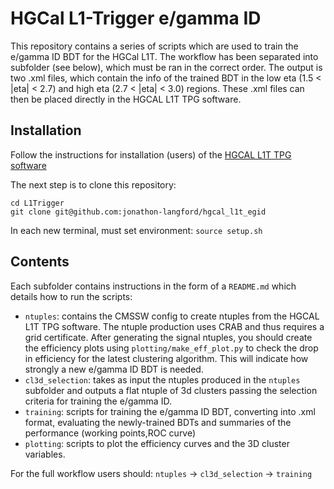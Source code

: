 # HGCal L1-Trigger e/gamma ID
This repository contains a series of scripts which are used to train the e/gamma ID BDT for the HGCal L1T. The workflow has been separated into subfolder (see below), which must be ran in the correct order. The output is two .xml files, which contain the info of the trained BDT in the low eta (1.5 < |eta| < 2.7) and high eta (2.7 < |eta| < 3.0) regions. These .xml files can then be placed directly in the HGCAL L1T TPG software.


## Installation
Follow the instructions for installation (users) of the [HGCAL L1T TPG software](https://twiki.cern.ch/twiki/bin/viewauth/CMS/HGCALTriggerPrimitivesSimulation#Installation_for_users)

The next step is to clone this repository:

```
cd L1Trigger
git clone git@github.com:jonathon-langford/hgcal_l1t_egid
```
In each new terminal, must set environment: `source setup.sh`

## Contents
Each subfolder contains instructions in the form of a `README.md` which details how to run the scripts:

* `ntuples`: contains the CMSSW config to create ntuples from the HGCAL L1T TPG software. The ntuple production uses CRAB and thus requires a grid certificate. After generating the signal ntuples, you should create the efficiency plots using `plotting/make_eff_plot.py` to check the drop in efficiency for the latest clustering algorithm. This will indicate how strongly a new e/gamma ID BDT is needed.
* `cl3d_selection`: takes as input the ntuples produced in the `ntuples` subfolder and outputs a flat ntuple of 3d clusters passing the selection criteria for training the e/gamma ID.
* `training`: scripts for training the e/gamma ID BDT, converting into .xml format, evaluating the newly-trained BDTs and summaries of the performance (working points,ROC curve)
* `plotting`: scripts to plot the efficiency curves and the 3D cluster variables.

For the full workflow users should: `ntuples` -> `cl3d_selection` -> `training`

